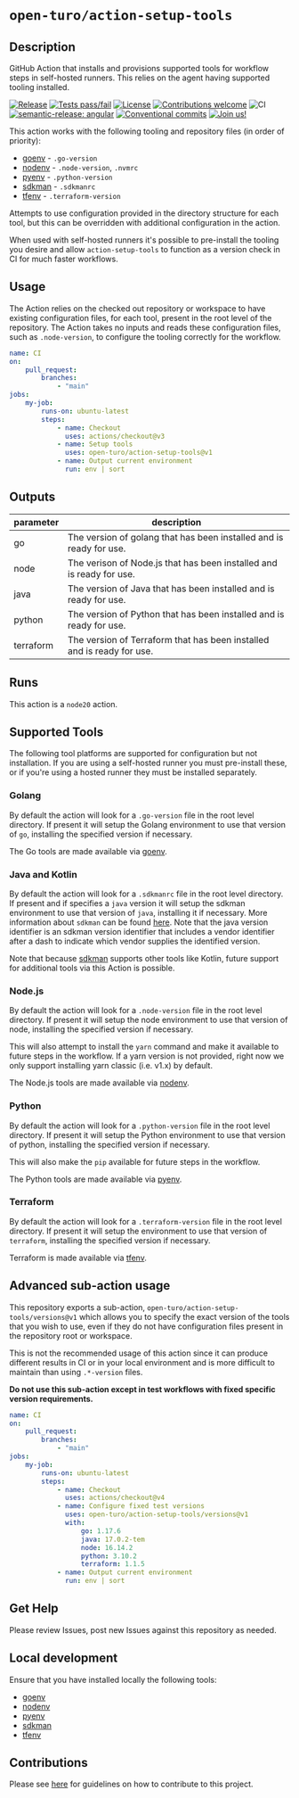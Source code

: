 # `open-turo/action-setup-tools`

<!-- prettier-ignore-start -->
<!-- action-docs-description -->
## Description

GitHub Action that installs and provisions supported tools for workflow steps in self-hosted runners. This relies on the agent having supported tooling installed.
<!-- action-docs-description -->
<!-- prettier-ignore-end -->

[![Release](https://img.shields.io/github/v/release/open-turo/action-setup-tools)](https://github.com/open-turo/action-setup-tools/releases/)
[![Tests pass/fail](https://img.shields.io/github/workflow/status/open-turo/action-setup-tools/CI)](https://github.com/open-turo/action-setup-tools/actions/)
[![License](https://img.shields.io/github/license/open-turo/action-setup-tools)](./LICENSE)
[![Contributions welcome](https://img.shields.io/badge/contributions-welcome-brightgreen.svg)](https://github.com/dwyl/esta/issues)
![CI](https://github.com/open-turo/action-setup-tools/actions/workflows/release.yaml/badge.svg)
[![semantic-release: angular](https://img.shields.io/badge/semantic--release-angular-e10079?logo=semantic-release)](https://github.com/semantic-release/semantic-release)
[![Conventional commits](https://img.shields.io/badge/conventional%20commits-1.0.2-%23FE5196?logo=conventionalcommits&logoColor=white)](https://conventionalcommits.org)
[![Join us!](https://img.shields.io/badge/Turo-Join%20us%21-593CFB.svg)](https://turo.com/jobs)

This action works with the following tooling and repository files (in order of
priority):

-   [goenv](https://github.com/syndbg/goenv) - `.go-version`
-   [nodenv](https://github.com/nodenv/nodenv) - `.node-version`, `.nvmrc`
-   [pyenv](https://github.com/pyenv/pyenv) - `.python-version`
-   [sdkman](https://sdkman.io/) - `.sdkmanrc`
-   [tfenv](https://github.com/tfutils/tfenv) - `.terraform-version`

Attempts to use configuration provided in the directory structure for each tool,
but this can be overridden with additional configuration in the action.

When used with self-hosted runners it's possible to pre-install the tooling you
desire and allow `action-setup-tools` to function as a version check in CI for
much faster workflows.

## Usage

The Action relies on the checked out repository or workspace to have existing
configuration files, for each tool, present in the root level of the repository.
The Action takes no inputs and reads these configuration files, such as
`.node-version`, to configure the tooling correctly for the workflow.

```yaml
name: CI
on:
    pull_request:
        branches:
            - "main"
jobs:
    my-job:
        runs-on: ubuntu-latest
        steps:
            - name: Checkout
              uses: actions/checkout@v3
            - name: Setup tools
              uses: open-turo/action-setup-tools@v1
            - name: Output current environment
              run: env | sort
```

<!-- prettier-ignore-start -->
<!-- action-docs-inputs -->

<!-- action-docs-inputs -->

<!-- action-docs-outputs -->
## Outputs

| parameter | description |
| --- | --- |
| go | The version of golang that has been installed and is ready for use. |
| node | The verison of Node.js that has been installed and is ready for use. |
| java | The version of Java that has been installed and is ready for use. |
| python | The version of Python that has been installed and is ready for use. |
| terraform | The version of Terraform that has been installed and is ready for use. |
<!-- action-docs-outputs -->

<!-- action-docs-runs -->
## Runs

This action is a `node20` action.
<!-- action-docs-runs -->
<!-- prettier-ignore-end -->

## Supported Tools

The following tool platforms are supported for configuration but not
installation. If you are using a self-hosted runner you must pre-install these,
or if you're using a hosted runner they must be installed separately.

### Golang

By default the action will look for a `.go-version` file in the root level
directory. If present it will setup the Golang environment to use that version
of `go`, installing the specified version if necessary.

The Go tools are made available via [goenv](https://github.com/syndbg/goenv).

### Java and Kotlin

By default the action will look for a `.sdkmanrc` file in the root level
directory. If present and if specifies a `java` version it will setup the sdkman
environment to use that version of `java`, installing it if necessary. More
information about `sdkman` can be found [here](https://sdkman.io/). Note that
the java version identifier is an sdkman version identifier that includes a
vendor identifier after a dash to indicate which vendor supplies the identified
version.

Note that because [sdkman](https://sdkman.io/) supports other tools like Kotlin,
future support for additional tools via this Action is possible.

### Node.js

By default the action will look for a `.node-version` file in the root level
directory. If present it will setup the node environment to use that version of
node, installing the specified version if necessary.

This will also attempt to install the `yarn` command and make it available to
future steps in the workflow. If a yarn version is not provided, right now we
only support installing yarn classic (i.e. v1.x) by default.

The Node.js tools are made available via
[nodenv](https://github.com/nodenv/nodenv).

### Python

By default the action will look for a `.python-version` file in the root level
directory. If present it will setup the Python environment to use that version
of python, installing the specified version if necessary.

This will also make the `pip` available for future steps in the workflow.

The Python tools are made available via [pyenv](https://github.com/pyenv/pyenv).

### Terraform

By default the action will look for a `.terraform-version` file in the root
level directory. If present it will setup the environment to use that version of
`terraform`, installing the specified version if necessary.

Terraform is made available via [tfenv](https://github.com/tfutils/tfenv).

## Advanced sub-action usage

This repository exports a sub-action, `open-turo/action-setup-tools/versions@v1`
which allows you to specify the exact version of the tools that you wish to use,
even if they do not have configuration files present in the repository root or
workspace.

This is not the recommended usage of this action since it can produce different
results in CI or in your local environment and is more difficult to maintain
than using `.*-version` files.

**Do not use this sub-action except in test workflows with fixed specific
version requirements.**

```yaml
name: CI
on:
    pull_request:
        branches:
            - "main"
jobs:
    my-job:
        runs-on: ubuntu-latest
        steps:
            - name: Checkout
              uses: actions/checkout@v4
            - name: Configure fixed test versions
              uses: open-turo/action-setup-tools/versions@v1
              with:
                  go: 1.17.6
                  java: 17.0.2-tem
                  node: 16.14.2
                  python: 3.10.2
                  terraform: 1.1.5
            - name: Output current environment
              run: env | sort
```

## Get Help

Please review Issues, post new Issues against this repository as needed.

## Local development

Ensure that you have installed locally the following tools:

-   [goenv](https://github.com/syndbg/goenv)
-   [nodenv](https://github.com/nodenv/nodenv)
-   [pyenv](https://github.com/pyenv/pyenv)
-   [sdkman](https://sdkman.io/)
-   [tfenv](https://github.com/tfutils/tfenv)

## Contributions

Please see [here](https://github.com/open-turo/contributions) for guidelines on
how to contribute to this project.
